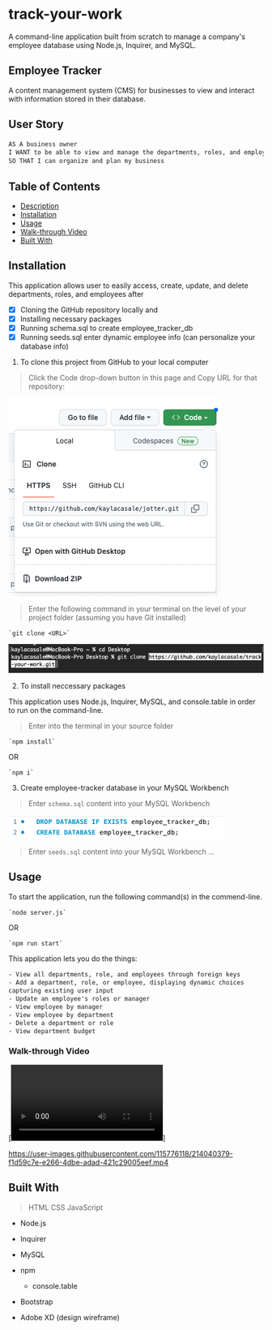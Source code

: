 # track-your-work
A command-line application built from scratch to manage a company's employee database using Node.js, Inquirer, and MySQL.

## Employee Tracker
A content management system (CMS) for businesses to view and interact with information stored in their database. 

## User Story
```md
AS A business owner
I WANT to be able to view and manage the departments, roles, and employees in my company
SO THAT I can organize and plan my business
```

## Table of Contents
* [Description](#description)
* [Installation](#installation)
* [Usage](#usage)
* [Walk-through Video](#walk-through-video)
* [Built With](#built-with)


## Installation
This application allows user to easily access, create, update, and delete departments, roles, and employees after 
- [x] Cloning the GitHub repository locally and
- [x] Installing necessary packages
- [x] Running schema.sql to create employee_tracker_db 
- [x] Running seeds.sql enter dynamic employee info (can personalize your database info)

1. To clone this project from GitHub to your local computer


> Click the Code drop-down button in this page and Copy URL for that repository:

![Copy Code](assets/copy-code.png "Step 1")

> Enter the following command in your terminal on the level of your project folder (assuming you have Git installed)

    `git clone <URL>`

![Clone In Terminal](assets/clone-in-terminal.png "Step 2")


2. To install neccessary packages

This application uses Node.js, Inquirer, MySQL, and console.table in order to run on the command-line.

> Enter into the terminal in your source folder

    `npm install`

OR

    `npm i`


3. Create employee-tracker database in your MySQL Workbench

> Enter `schema.sql` content into your MySQL Workbench

![MySQL](assets/my-sql.png "Create Tables in MySQL Workbench")

> Enter `seeds.sql` content into your MySQL Workbench
...

## Usage

To start the application, run the following command(s) in the commend-line.

    `node server.js`

OR

    `npm run start`

This application lets you do the things:

    - View all departments, role, and employees through foreign keys
    - Add a department, role, or employee, displaying dynamic choices capturing existing user input
    - Update an employee's roles or manager
    - View employee by manager
    - View employee by department
    - Delete a department or role
    - View department budget

### Walk-through Video 
[![Employee Tracker Walkthrough](assets/Employee_Tracker_Walkthrough-Video.mp4)]



https://user-images.githubusercontent.com/115776118/214040379-f1d59c7e-e266-4dbe-adad-421c29005eef.mp4




## Built With

> HTML
> CSS
> JavaScript

* Node.js
* Inquirer
* MySQL
* npm
    * console.table

* Bootstrap
* Adobe XD (design wireframe)








